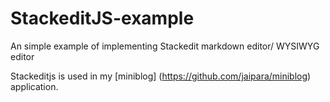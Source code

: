 # StackeditJS-example
An simple example of implementing Stackedit markdown editor/ WYSIWYG editor

Stackeditjs is used in my [miniblog] (https://github.com/jaipara/miniblog) application.
